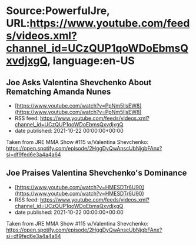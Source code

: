 # Source:PowerfulJre, URL:https://www.youtube.com/feeds/videos.xml?channel_id=UCzQUP1qoWDoEbmsQxvdjxgQ, language:en-US

## Joe Asks Valentina Shevchenko About Rematching Amanda Nunes
 - [https://www.youtube.com/watch?v=PpNm5llsEW8](https://www.youtube.com/watch?v=PpNm5llsEW8)
 - RSS feed: https://www.youtube.com/feeds/videos.xml?channel_id=UCzQUP1qoWDoEbmsQxvdjxgQ
 - date published: 2021-10-22 00:00:00+00:00

Taken from JRE MMA Show #115 w/Valentina Shevchenko:
https://open.spotify.com/episode/2HggDyQwAnscUbNjgbFAnx?si=df9fed6e3a4a4a64

## Joe Praises Valentina Shevchenko's Dominance
 - [https://www.youtube.com/watch?v=HMESDTr6U90](https://www.youtube.com/watch?v=HMESDTr6U90)
 - RSS feed: https://www.youtube.com/feeds/videos.xml?channel_id=UCzQUP1qoWDoEbmsQxvdjxgQ
 - date published: 2021-10-22 00:00:00+00:00

Taken from JRE MMA Show #115 w/Valentina Shevchenko:
https://open.spotify.com/episode/2HggDyQwAnscUbNjgbFAnx?si=df9fed6e3a4a4a64

